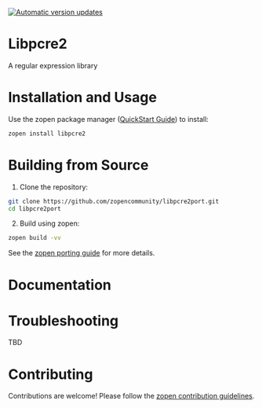 [![Automatic version updates](https://github.com/ZOSOpenTools/libpcre2port/actions/workflows/bump.yml/badge.svg)](https://github.com/ZOSOpenTools/libpcre2port/actions/workflows/bump.yml)

# Libpcre2

A regular expression library

# Installation and Usage

Use the zopen package manager ([QuickStart Guide](https://zopen.community/#/Guides/QuickStart)) to install:
```bash
zopen install libpcre2
```

# Building from Source

1. Clone the repository:
```bash
git clone https://github.com/zopencommunity/libpcre2port.git
cd libpcre2port
```
2. Build using zopen:
```bash
zopen build -vv
```

See the [zopen porting guide](https://zopen.community/#/Guides/Porting) for more details.

# Documentation


# Troubleshooting
TBD

# Contributing
Contributions are welcome! Please follow the [zopen contribution guidelines](https://github.com/zopencommunity/meta/blob/main/CONTRIBUTING.md).
